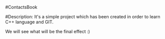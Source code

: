 #ContactsBook

#Description:
It's a simple project which has been created in order to learn C++ language and GIT.

We will see what will be the final effect :)
